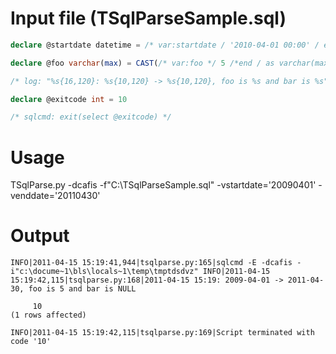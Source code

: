 # Input file (TSqlParseSample.sql)

```sql
declare @startdate datetime = /* var:startdate / '2010-04-01 00:00' / end / declare @enddate datetime = / var:enddate / '2010-10-26 00:00' / end */

declare @foo varchar(max) = CAST(/* var:foo */ 5 /*end / as varchar(max)) declare @bar varchar(max) = / var:bar / null / end */

/* log: "%s{16,120}: %s{10,120} -> %s{10,120}, foo is %s and bar is %s", getdate(), @startdate, @enddate, @foo, @bar */

declare @exitcode int = 10

/* sqlcmd: exit(select @exitcode) */

```

# Usage

TSqlParse.py -dcafis -f"C:\TSqlParseSample.sql" -vstartdate='20090401' -venddate='20110430'

# Output

``` 
INFO|2011-04-15 15:19:41,944|tsqlparse.py:165|sqlcmd -E -dcafis -i"c:\docume~1\bls\locals~1\temp\tmptdsdvz" INFO|2011-04-15 15:19:42,115|tsqlparse.py:168|2011-04-15 15:19: 2009-04-01 -> 2011-04-30, foo is 5 and bar is NULL

     10
(1 rows affected)

INFO|2011-04-15 15:19:42,115|tsqlparse.py:169|Script terminated with code '10' 
```
